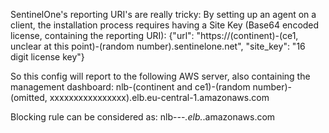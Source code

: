 SentinelOne's reporting URI's are really tricky:
By setting up an agent on a client, the installation process requires having a Site Key (Base64 encoded license, containing the reporting URI):
{"url": "https://(continent)-(ce1, unclear at this point)-(random number).sentinelone.net", "site_key": "16 digit license key"}

So this config will report to the following AWS server, also containing the management dashboard:
nlb-(continent and ce1)-(random number)-(omitted, xxxxxxxxxxxxxxxx).elb.eu-central-1.amazonaws.com

Blocking rule can be considered as:
nlb-*-*-*.elb.*.amazonaws.com
